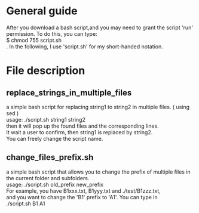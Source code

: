 # General guide
After you download a bash script,and you may need to grant the script 'run' permission. To do this, you can type: <br>
$ chmod 755 script.sh <br>. In the following, I use 'script.sh' for my short-handed notation.


# File description  
## replace_strings_in_multiple_files
a simple bash script for replacing string1 to string2 in multiple files. ( using sed ) <br>
usage: ./script.sh string1 string2 <br>
then it will pop up the found files and the corresponding lines. <br>
It wait a user to confirm, then string1 is replaced by string2. <br>
You can freely change the script name. <br>

## change_files_prefix.sh
a simple bash script that allows you to change the prefix of multiple files in the current folder and subfolders. <br>
usage: ./script.sh old_prefix new_prefix <br>
For example, you have B1xxx.txt, B1yyy.txt and ./test/B1zzz.txt, <br>
and you want to change the 'B1' prefix to 'A1'. You can type in <br> ./script.sh B1 A1 <br>
